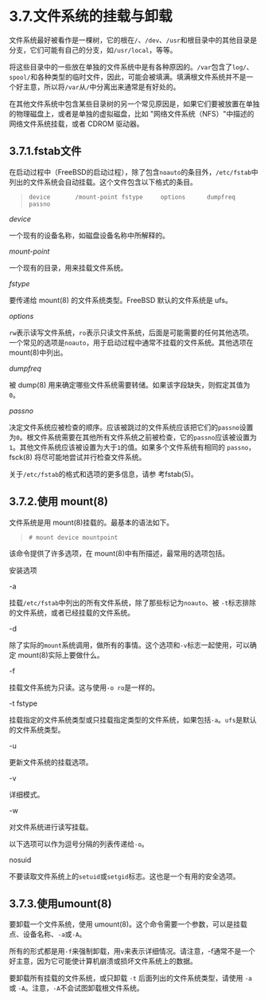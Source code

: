 # 3.7.文件系统的挂载与卸载

文件系统最好被看作是一棵树，它的根在`/`、`/dev`、`/usr`和根目录中的其他目录是分支，它们可能有自己的分支，如`/usr/local`，等等。

将这些目录中的一些放在单独的文件系统中是有各种原因的。`/var`包含了`log/`、`spool/`和各种类型的临时文件，因此，可能会被填满。填满根文件系统并不是一个好主意，所以将`/var`从`/`中分离出来通常是有好处的。

在其他文件系统中包含某些目录树的另一个常见原因是，如果它们要被放置在单独的物理磁盘上，或者是单独的虚拟磁盘，比如 "网络文件系统（NFS）"中描述的网络文件系统挂载，或者 CDROM 驱动器。

## 3.7.1.fstab文件

在启动过程中（FreeBSD的启动过程），除了包含`noauto`的条目外，`/etc/fstab`中列出的文件系统会自动挂载。这个文件包含以下格式的条目。

>```
>device       /mount-point fstype     options      dumpfreq     passno
>```

*device*

一个现有的设备名称，如磁盘设备名称中所解释的。

*mount-point*

一个现有的目录，用来挂载文件系统。

*fstype*

要传递给 mount(8) 的文件系统类型。FreeBSD 默认的文件系统是 ufs。

*options*

`rw`表示读写文件系统，`ro`表示只读文件系统，后面是可能需要的任何其他选项。一个常见的选项是`noauto`，用于启动过程中通常不挂载的文件系统。其他选项在 mount(8)中列出。

*dumpfreq*

被 dump(8) 用来确定哪些文件系统需要转储。如果该字段缺失，则假定其值为`0`。

*passno*

决定文件系统应被检查的顺序。应该被跳过的文件系统应该把它们的`passno`设置为`0`。根文件系统需要在其他所有文件系统之前被检查，它的`passno`应该被设置为`1`。其他文件系统应该被设置为大于`1`的值。如果多个文件系统有相同的 `passno`，fsck(8) 将尽可能地尝试并行检查文件系统。

关于`/etc/fstab`的格式和选项的更多信息，请参 考fstab(5)。

## 3.7.2.使用 mount(8)

文件系统是用 mount(8)挂载的。最基本的语法如下。

>```
># mount device mountpoint
>```
>
该命令提供了许多选项，在 mount(8)中有所描述，最常用的选项包括。

安装选项

-a

挂载`/etc/fstab`中列出的所有文件系统，除了那些标记为`noauto`、被 `-t`标志排除的文件系统，或者已经挂载的文件系统。

-d

除了实际的`mount`系统调用，做所有的事情。这个选项和`-v`标志一起使用，可以确定 mount(8)实际上要做什么。

-f

挂载文件系统为只读。这与使用`-o ro`是一样的。

-t fstype

挂载指定的文件系统类型或只挂载指定类型的文件系统，如果包括`-a`。`ufs`是默认的文件系统类型。

-u

更新文件系统的挂载选项。

-v

详细模式。

-w

对文件系统进行读写挂载。

以下选项可以作为逗号分隔的列表传递给`-o`。

nosuid

不要读取文件系统上的`setuid`或`setgid`标志。这也是一个有用的安全选项。

## 3.7.3.使用umount(8)

要卸载一个文件系统，使用 umount(8)。这个命令需要一个参数，可以是挂载点、设备名称、`-a`或`-A`。

所有的形式都是用`-f`来强制卸载，用`v`来表示详细情况。请注意，-f通常不是一个好主意，因为它可能使计算机崩溃或损坏文件系统上的数据。

要卸载所有挂载的文件系统，或只卸载 `-t` 后面列出的文件系统类型，请使用 `-a` 或 `-A`。注意，`-A`不会试图卸载根文件系统。
